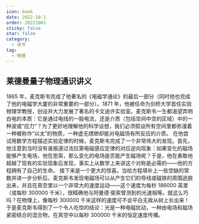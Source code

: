 ```yaml
---
icon: book
date: 2022-10-1
order: 20221001
sticky: false
star: false
category:
  - 读书
tag:
  - 物理
---
```


## 莱德曼量子物理通识讲义

1865 年，麦克斯韦完成了他著名的《电磁学通论》的最后一部分（同时他也完成了他的电磁学大厦的非常重要的一部分）。1871 年，他被任命为剑桥大学首任实验物理学教授，创设并大力发展了著名的卡文迪许实验室。麦克斯韦一生都渴望弄明白电的本质：它是通过电线的一股电流，还是介质（包括空间中空的区域）中的一种波或“应力”？为了更好地理解他的科学设想，我们必须假设所有空间里都弥漫着一种被称作“以太”的物质，一种虚无缥缈却能对电磁场有所反应的介质。
在他尝试用数学方程描述实验定律的时候，麦克斯韦完成了一个非常伟大的发现。首先，他注意到当时没有谁报道过法拉第电磁感应定律的对应逆向现象：如果变化的磁场能够产生电场，他在思索，那么变化的电场是否能产生磁场呢？于是，他在勇敢地超越了现有的实验现象后发现，事实上从数学上来讲这个对称是必需的——他的方程拥有了自己的生命。
接下来是一个更大的惊喜。当给方程填补上一些空缺的常数并进一步分析后，麦克斯韦发现电磁场可以从产生它们的导线或磁铁的周围逃脱出来，并且在真空里以一个非常大的速度运动——这个速度为每秒 186000 英里（或每秒 300000 千米），很精确地与阿曼德·斐索曾测到的光速相等。就这么巧吗？在物理上，像每秒 300000 千米这样的速度可不会平白无故从树上长出来！于是麦克斯韦得到了一个令人吃惊的结论：光是一种电磁扰动，一种由电场和磁场紧密结合的混合物，在真空中以每秒 300000 千米的恒定速度传播。

